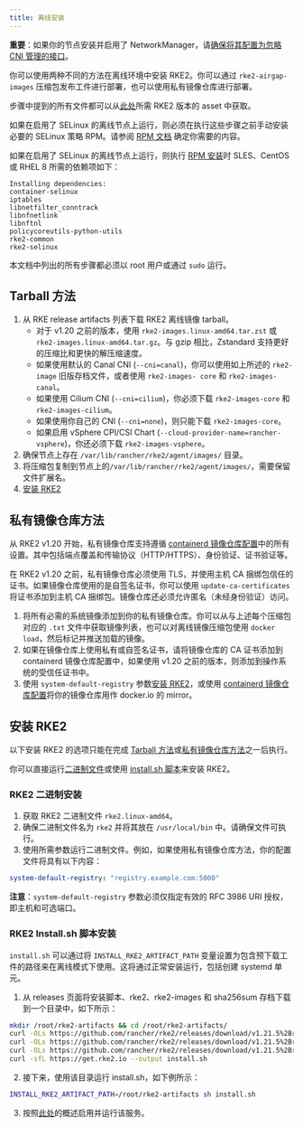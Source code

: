 ```yaml
---
title: 离线安装
---
```


**重要**：如果你的节点安装并启用了 NetworkManager，请[确保将其配置为忽略 CNI 管理的接口](../known_issues.md#networkmanager)。

你可以使用两种不同的方法在离线环境中安装 RKE2。你可以通过 `rke2-airgap-images` 压缩包发布工件进行部署，也可以使用私有镜像仓库进行部署。

步骤中提到的所有文件都可以从[此处](https://github.com/rancher/rke2/releases)所需 RKE2 版本的 asset 中获取。

如果在启用了 SELinux 的离线节点上运行，则必须在执行这些步骤之前手动安装必要的 SELinux 策略 RPM。请参阅 [RPM 文档](../install/methods.md#rpm) 确定你需要的内容。

如果在启用了 SELinux 的离线节点上运行，则执行 [RPM 安装](../install/methods.md#rpm)时 SLES、CentOS 或 RHEL 8 所需的依赖项如下：

    Installing dependencies:
    container-selinux
    iptables
    libnetfilter_conntrack
    libnfnetlink
    libnftnl
    policycoreutils-python-utils
    rke2-common
    rke2-selinux

本文档中列出的所有步骤都必须以 root 用户或通过 `sudo` 运行。

## Tarball 方法

1. 从 RKE release artifacts 列表下载 RKE2 离线镜像 tarball。
   * 对于 v1.20 之前的版本，使用 `rke2-images.linux-amd64.tar.zst` 或 `rke2-images.linux-amd64.tar.gz`。与 gzip 相比，Zstandard 支持更好的压缩比和更快的解压缩速度。
   * 如果使用默认的 Canal CNI (`--cni=canal`)，你可以使用如上所述的 `rke2-image` 旧版存档文件，或者使用 `rke2-images- core` 和 `rke2-images-canal`。
   * 如果使用 Cilium CNI (`--cni=cilium`)，你必须下载 `rke2-images-core` 和 `rke2-images-cilium`。
   * 如果使用你自己的 CNI (`--cni=none`)，则只能下载 `rke2-images-core`。
   * 如果启用 vSphere CPI/CSI Chart (`--cloud-provider-name=rancher-vsphere`)，你还必须下载 `rke2-images-vsphere`。
2. 确保节点上存在 `/var/lib/rancher/rke2/agent/images/` 目录。
3. 将压缩包复制到节点上的`/var/lib/rancher/rke2/agent/images/`，需要保留文件扩展名。
4. [安装 RKE2](#安装-rke2)

## 私有镜像仓库方法
从 RKE2 v1.20 开始，私有镜像仓库支持遵循 [containerd 镜像仓库配置](private_registry.md)中的所有设置。其中包括端点覆盖和传输协议（HTTP/HTTPS）、身份验证、证书验证等。

在 RKE2 v1.20 之前，私有镜像仓库必须使用 TLS，并使用主机 CA 捆绑包信任的证书。如果镜像仓库使用的是自签名证书，你可以使用 `update-ca-certificates` 将证书添加到主机 CA 捆绑包。镜像仓库还必须允许匿名（未经身份验证）访问。

1. 将所有必需的系统镜像添加到你的私有镜像仓库。你可以从与上述每个压缩包对应的 `.txt` 文件中获取镜像列表，也可以对离线镜像压缩包使用 `docker load`，然后标记并推送加载的镜像。
2. 如果在镜像仓库上使用私有或自签名证书，请将镜像仓库的 CA 证书添加到 containerd 镜像仓库配置中，如果使用 v1.20 之前的版本，则添加到操作系统的受信任证书中。
3. 使用 `system-default-registry` 参数[安装 RKE2](#安装-rke2)，或使用 [containerd 镜像仓库配置](private_registry.md)将你的镜像仓库用作 docker.io 的 mirror。

## 安装 RKE2
以下安装 RKE2 的选项只能在完成 [Tarball 方法](#tarball-方法)或[私有镜像仓库方法](#私有镜像仓库方法)之一后执行。

你可以直接运行[二进制文件](#rke2-二进制安装)或使用 [install.sh 脚本](#rke2-installsh-脚本安装)来安装 RKE2。

### RKE2 二进制安装

1. 获取 RKE2 二进制文件 `rke2.linux-amd64`。
2. 确保二进制文件名为 `rke2` 并将其放在 `/usr/local/bin` 中。请确保文件可执行。
3. 使用所需参数运行二进制文件。例如，如果使用私有镜像仓库方法，你的配置文件将具有以下内容：

```yaml
system-default-registry: "registry.example.com:5000"
```

**注意**：`system-default-registry` 参数必须仅指定有效的 RFC 3986 URI 授权，即主机和可选端口。

### RKE2 Install.sh 脚本安装

`install.sh` 可以通过将 `INSTALL_RKE2_ARTIFACT_PATH` 变量设置为包含预下载工件的路径来在离线模式下使用。这将通过正常安装运行，包括创建 systemd 单元。

1. 从 releases 页面将安装脚本、rke2、rke2-images 和 sha256sum 存档下载到一个目录中，如下所示：
```bash
mkdir /root/rke2-artifacts && cd /root/rke2-artifacts/
curl -OLs https://github.com/rancher/rke2/releases/download/v1.21.5%2Brke2r2/rke2-images.linux-amd64.tar.zst
curl -OLs https://github.com/rancher/rke2/releases/download/v1.21.5%2Brke2r2/rke2.linux-amd64.tar.gz
curl -OLs https://github.com/rancher/rke2/releases/download/v1.21.5%2Brke2r2/sha256sum-amd64.txt
curl -sfL https://get.rke2.io --output install.sh
```
2. 接下来，使用该目录运行 install.sh，如下例所示：
```bash
INSTALL_RKE2_ARTIFACT_PATH=/root/rke2-artifacts sh install.sh
```
3. 按照[此处](quickstart.md#2-启用-rke2-server-服务)的概述启用并运行该服务。
